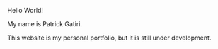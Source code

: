 Hello World!

My name is Patrick Gatiri.

This website is my personal portfolio, but it is still under development.
